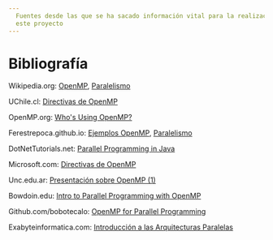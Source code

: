 ```yaml
---
  Fuentes desde las que se ha sacado información vital para la realización de
  este proyecto
---
```


# Bibliografía

Wikipedia.org: [OpenMP](https://en.wikipedia.org/wiki/OpenMP), [Paralelismo](https://en.wikipedia.org/wiki/Parallel\_computing)

UChile.cl: [Directivas de OpenMP](https://users.dcc.uchile.cl/\~mmarin/parallel/openMP/index.html)

OpenMP.org: [Who's Using OpenMP?](https://www.openmp.org/about/whos-using-openmp/)

Ferestrepoca.github.io: [Ejemplos OpenMP](http://ferestrepoca.github.io/paradigmas-de-programacion/paralela/tutoriales/openmp/ejemplos.html), [Paralelismo](http://ferestrepoca.github.io/paradigmas-de-programacion/paralela/paralela\_teoria/index.html#five)

DotNetTutorials.net: [Parallel Programming in Java](https://dotnettutorials.net/lesson/parallel-programming-in-java/)

Microsoft.com: [Directivas de OpenMP](https://learn.microsoft.com/es-es/cpp/parallel/openmp/reference/openmp-directives?view=msvc-170)&#x20;

Unc.edu.ar: [Presentación sobre OpenMP (1)](https://cs.famaf.unc.edu.ar/\~nicolasw/Docencia/CP/2014/11-omp1.html#slide1)

Bowdoin.edu: [Intro to Parallel Programming with OpenMP](https://tildesites.bowdoin.edu/\~ltoma/teaching/cs3225-GIS/fall17/Lectures/openmp.html)

Github.com/bobotecalo: [OpenMP for Parallel Programming](https://gist.github.com/bobetocalo/71bc80793a7e2e789682)

Exabyteinformatica.com: [Introducción a las Arquitecturas Paralelas](https://www.exabyteinformatica.com/uoc/Informatica/Arquitecturas\_de\_computadores\_avanzadas/Arquitecturas\_de\_computadores\_avanzadas\_\(Modulo\_1\).pdf)



